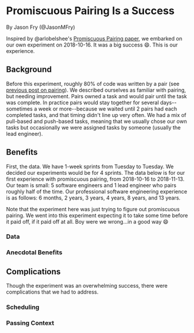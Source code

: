 # Promiscuous Pairing Is a Success

By Jason Fry (@JasonMFry)

Inspired by @arlobelshee's [Promiscuous Pairing paper][], we embarked on our own experiment on
2018-10-16. It was a big success :smile:. This is our experience.

## Background

Before this experiment, roughly 80% of code was written by a pair (see [previous post on
pairing][]). We described ourselves as familiar with pairing, but needing improvement. Pairs owned a
task and would pair until the task was complete. In practice pairs would stay together for several
days--sometimes a week or more--because we waited until 2 pairs had each completed tasks, and that
timing didn't line up very often. We had a mix of pull-based and push-based tasks, meaning that we
usually chose our own tasks but occasionally we were assigned tasks by someone (usually the lead
engineer).

## Benefits

First, the data. We have 1-week sprints from Tuesday to Tuesday. We decided our experiments would be
for 4 sprints. The data below is for our first experience with promiscuous pairing, from 2018-10-16
to 2018-11-13. Our team is small: 5 software engineers and 1 lead engineer who pairs roughly half of
the time. Our professional software engineering experience is as follows: 6 months, 2 years, 3
years, 4 years, 8 years, and 13 years.

Note that the experiment here was just trying to figure out promiscuous pairing. We went into this
experiment expecting it to take some time before it paid off, if it paid off at all. Boy were we
wrong...in a good way :smile:

### Data

<!-- add before and after data from clubhouse -->

### Anecdotal Benefits

<!-- list anecdotal benefits, such as "feel more knowledgeable of our codebase", etc -->

## Complications

Though the experiment was an overwhelming success, there were complications that we had to address.

### Scheduling

<!-- our company standup is 0830, making our morning 3 hours -->

### Passing Context

<!-- got better very quickly, though difficult the first week -->

[Promiscuous Pairing paper]: http://csis.pace.edu/~grossman/dcs/XR4-PromiscuousPairing.pdf
[previous post on pairing]: https://engineering.itpro.tv/2018/10/24/how-we-work-pair-programming/
